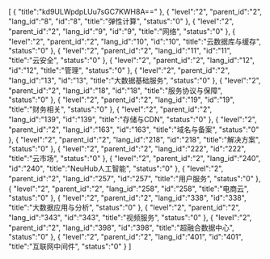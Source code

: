 [
	{
		"title":"kd9ULWpdpLUu7sGC7KWH8A=="
	},
	{
		"level":"2",
		"parent_id":"2",
		"lang_id":"8",
		"id":"8",
		"title":"弹性计算",
		"status":"0"
	},
	{
		"level":"2",
		"parent_id":"2",
		"lang_id":"9",
		"id":"9",
		"title":"网络",
		"status":"0"
	},
	{
		"level":"2",
		"parent_id":"2",
		"lang_id":"10",
		"id":"10",
		"title":"云数据库与缓存",
		"status":"0"
	},
	{
		"level":"2",
		"parent_id":"2",
		"lang_id":"11",
		"id":"11",
		"title":"云安全",
		"status":"0"
	},
	{
		"level":"2",
		"parent_id":"2",
		"lang_id":"12",
		"id":"12",
		"title":"管理",
		"status":"0"
	},
	{
		"level":"2",
		"parent_id":"2",
		"lang_id":"13",
		"id":"13",
		"title":"大数据基础服务",
		"status":"0"
	},
	{
		"level":"2",
		"parent_id":"2",
		"lang_id":"18",
		"id":"18",
		"title":"服务协议与保障",
		"status":"0"
	},
	{
		"level":"2",
		"parent_id":"2",
		"lang_id":"19",
		"id":"19",
		"title":"财务相关",
		"status":"0"
	},
	{
		"level":"2",
		"parent_id":"2",
		"lang_id":"139",
		"id":"139",
		"title":"存储与CDN",
		"status":"0"
	},
	{
		"level":"2",
		"parent_id":"2",
		"lang_id":"163",
		"id":"163",
		"title":"域名与备案",
		"status":"0"
	},
	{
		"level":"2",
		"parent_id":"2",
		"lang_id":"218",
		"id":"218",
		"title":"解决方案",
		"status":"0"
	},
	{
		"level":"2",
		"parent_id":"2",
		"lang_id":"222",
		"id":"222",
		"title":"云市场",
		"status":"0"
	},
	{
		"level":"2",
		"parent_id":"2",
		"lang_id":"240",
		"id":"240",
		"title":"NeuHub人工智能",
		"status":"0"
	},
	{
		"level":"2",
		"parent_id":"2",
		"lang_id":"257",
		"id":"257",
		"title":"用户服务",
		"status":"0"
	},
	{
		"level":"2",
		"parent_id":"2",
		"lang_id":"258",
		"id":"258",
		"title":"电商云",
		"status":"0"
	},
	{
		"level":"2",
		"parent_id":"2",
		"lang_id":"338",
		"id":"338",
		"title":"大数据应用与分析",
		"status":"0"
	},
	{
		"level":"2",
		"parent_id":"2",
		"lang_id":"343",
		"id":"343",
		"title":"视频服务",
		"status":"0"
	},
	{
		"level":"2",
		"parent_id":"2",
		"lang_id":"398",
		"id":"398",
		"title":"超融合数据中心",
		"status":"0"
	},
	{
		"level":"2",
		"parent_id":"2",
		"lang_id":"401",
		"id":"401",
		"title":"互联网中间件",
		"status":"0"
	}
]